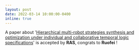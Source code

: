 ```yaml
---
layout: post
date: 2022-03-14 10:00:00-0400
inline: true
---
```


A paper about '[Hierarchical multi-robot strategies synthesis and optimization under individual and collaborative temporal logic specifications](https://doi.org/10.1016/j.robot.2022.104085)' is accepted by **RAS**, congrats to **Ruofei** !
